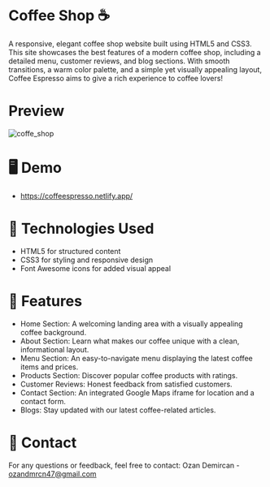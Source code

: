 # Coffee Shop ☕️

A responsive, elegant coffee shop website built using HTML5 and CSS3. This site showcases the best features of a modern coffee shop, including a detailed menu, customer reviews, and blog sections. With smooth transitions, a warm color palette, and a simple yet visually appealing layout, Coffee Espresso aims to give a rich experience to coffee lovers!

# Preview

![coffe_shop](https://github.com/user-attachments/assets/666184ee-0e31-415e-8220-f98d058916a2)


# 🖥️ Demo
- https://coffeespresso.netlify.app/
# 🧰 Technologies Used

- HTML5 for structured content
- CSS3 for styling and responsive design
- Font Awesome icons for added visual appeal

# 🌟 Features
- Home Section: A welcoming landing area with a visually appealing coffee background.
- About Section: Learn what makes our coffee unique with a clean, informational layout.
- Menu Section: An easy-to-navigate menu displaying the latest coffee items and prices.
- Products Section: Discover popular coffee products with ratings.
- Customer Reviews: Honest feedback from satisfied customers.
- Contact Section: An integrated Google Maps iframe for location and a contact form.
- Blogs: Stay updated with our latest coffee-related articles.


# 📧 Contact

For any questions or feedback, feel free to contact:
Ozan Demircan - ozandmrcn47@gmail.com
